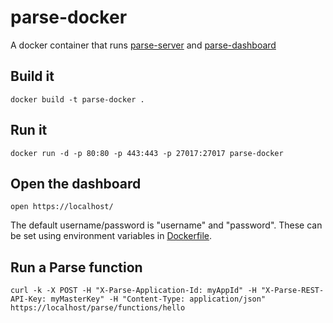 # parse-docker

A docker container that runs [parse-server](https://github.com/ParsePlatform/parse-server) and [parse-dashboard](https://github.com/ParsePlatform/parse-dashboard)

## Build it

`docker build -t parse-docker .`

## Run it

`docker run -d -p 80:80 -p 443:443 -p 27017:27017 parse-docker`

## Open the dashboard

`open https://localhost/`

The default username/password is "username" and "password". These can be set using environment variables in [Dockerfile](https://github.com/getsetgames/parse-docker/blob/master/Dockerfile).

## Run a Parse function

`curl -k -X POST -H "X-Parse-Application-Id: myAppId" -H "X-Parse-REST-API-Key: myMasterKey" -H "Content-Type: application/json" https://localhost/parse/functions/hello`